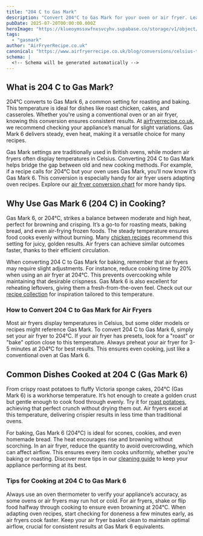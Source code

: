 ```yaml
---
title: "204 C to Gas Mark"
description: "Convert 204°C to Gas Mark for your oven or air fryer. Learn the exact Gas Mark equivalent and cooking tips for perfect results every time."
pubDate: 2025-07-20T00:00:00.000Z
heroImage: "https://klueoymssxwfnxsvcyhv.supabase.co/storage/v1/object/public/Shmucket/204-c-to-gas-mark.png"
tags:
  - "gasmark"
author: "AirFryerRecipe.co.uk"
canonical: "https://www.airfryerrecipe.co.uk/blog/conversions/celsius-to-gas-mark/204-c-to-gas-mark"
schema: |
  <!-- Schema will be generated automatically -->
---
```


<h2>What is 204 C to Gas Mark?</h2>
<p>204°C converts to Gas Mark 6, a common setting for roasting and baking. This temperature is ideal for dishes like roast chicken, cakes, and casseroles. Whether you're using a conventional oven or an air fryer, knowing this conversion ensures consistent results. At <a href=https://www.airfryerrecipe.co.uk>airfryerrecipe.co.uk</a>, we recommend checking your appliance’s manual for slight variations. Gas Mark 6 delivers steady, even heat, making it a versatile choice for many recipes.</p>
<p>Gas Mark settings are traditionally used in British ovens, while modern air fryers often display temperatures in Celsius. Converting 204 C to Gas Mark helps bridge the gap between old and new cooking methods. For example, if a recipe calls for 204°C but your oven uses Gas Mark, you’ll now know it’s Gas Mark 6. This conversion is especially handy for air fryer users adapting oven recipes. Explore our <a href=https://www.airfryerrecipe.co.uk/air-fryer-conversion-chart>air fryer conversion chart</a> for more handy tips.</p>

<h2>Why Use Gas Mark 6 (204 C) in Cooking?</h2>
<p>Gas Mark 6, or 204°C, strikes a balance between moderate and high heat, perfect for browning and crisping. It’s a go-to for roasting meats, baking bread, and even air-frying frozen foods. The steady temperature ensures food cooks evenly without burning. Many <a href=https://www.airfryerrecipe.co.uk/recipe-category/chicken>chicken recipes</a> recommend this setting for juicy, golden results. Air fryers can achieve similar outcomes faster, thanks to their efficient circulation.</p>
<p>When converting 204 C to Gas Mark for baking, remember that air fryers may require slight adjustments. For instance, reduce cooking time by 20% when using an air fryer at 204°C. This prevents overcooking while maintaining that desirable crispness. Gas Mark 6 is also excellent for reheating leftovers, giving them a fresh-from-the-oven feel. Check out our <a href=https://www.airfryerrecipe.co.uk/recipes>recipe collection</a> for inspiration tailored to this temperature.</p>

<h3>How to Convert 204 C to Gas Mark for Air Fryers</h3>
<p>Most air fryers display temperatures in Celsius, but some older models or recipes might reference Gas Mark. To convert 204 C to Gas Mark 6, simply set your air fryer to 204°C. If your air fryer has presets, look for a "roast" or "bake" option close to this temperature. Always preheat your air fryer for 3-5 minutes at 204°C for best results. This ensures even cooking, just like a conventional oven at Gas Mark 6.</p>

<h2>Common Dishes Cooked at 204 C (Gas Mark 6)</h2>
<p>From crispy roast potatoes to fluffy Victoria sponge cakes, 204°C (Gas Mark 6) is a workhorse temperature. It’s hot enough to create a golden crust but gentle enough to cook food through evenly. Try it for <a href=https://www.airfryerrecipe.co.uk/recipe-category/potatoes>roast potatoes</a>, achieving that perfect crunch without drying them out. Air fryers excel at this temperature, delivering crispier results in less time than traditional ovens.</p>
<p>For baking, Gas Mark 6 (204°C) is ideal for scones, cookies, and even homemade bread. The heat encourages rise and browning without scorching. In an air fryer, reduce the quantity to avoid overcrowding, which can affect airflow. This ensures every item cooks uniformly, whether you’re baking or roasting. Discover more tips in our <a href=https://www.airfryerrecipe.co.uk/air-fryer-cleaner>cleaning guide</a> to keep your appliance performing at its best.</p>

<h3>Tips for Cooking at 204 C to Gas Mark 6</h3>
<p>Always use an oven thermometer to verify your appliance’s accuracy, as some ovens or air fryers may run hot or cold. For air fryers, shake or flip food halfway through cooking to ensure even browning at 204°C. When adapting oven recipes, start checking for doneness a few minutes early, as air fryers cook faster. Keep your air fryer basket clean to maintain optimal airflow, crucial for consistent results at Gas Mark 6 equivalents.</p>
